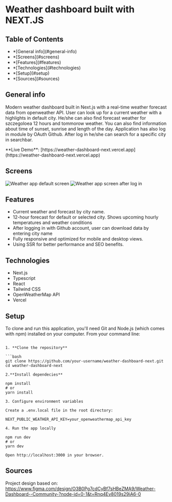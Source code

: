 # Weather dashboard built with NEXT.JS

## Table of Contents

<ul>
  <li>*[General info](#general-info)</li>
  <li>*[Screens](#screens)</li>
  <li>*[Features](#features)</li>
  <li>*[Technologies](#technologies)</li>
  <li>*[Setup](#setup)</li>
  <li>*[Sources](#sources)</li>
</ul>

## General info

<p>
    Modern weather dashboard built in Next.js with a real-time weather forecast data from openweather API. User can look up for a current weather with a highlights in default city. He/she can also find forecast weather for szczegoloea 12 hours and tommorow weather. You can also find information about time of sunset, sunrise and length of the day. Application has also log in module by OAuth Github. After log in he/she can search for a specific city in searchbar.
</p>
<p>
    **Live Demo**: [https://weather-dashboard-next.vercel.app](https://weather-dashboard-next.vercel.app)
</p>

## Screens

![Weather app default screen](/images/weatherapp_screen_default.png)
![Weather app screen after log in](/images/weatherapp_screen_login.png)

## Features

<ul>
 <li>Current weather and forecast by city name. </li>
<li>12-hour forecast for default or selected city. Shows upcoming hourly temperatures and weather conditions </li>
<li>After logging in with Github account, user can download data by entering city name </li>
<li>Fully responsive and optimized for mobile and desktop views. </li>
<li>Using SSR for better performance and SEO benefits. </li>
</ul>

## Technologies

<ul> 
  <li>Next.js</li>
  <li>Typescript</li>
  <li>React</li>
  <li>Tailwind CSS</li>
  <li>OpenWeatherMap API</li>
  <li>Vercel</li>
</ul>

## Setup

To clone and run this application, you'll need Git and Node.js (which comes with npm) installed on your computer. From your command line:

````

1. **Clone the repository**

```bash
git clone https://github.com/your-username/weather-dashboard-next.git
cd weather-dashboard-next

2.**Install dependecies**

npm install
# or
yarn install

3. Configure environment variables

Create a .env.local file in the root directory:

NEXT_PUBLIC_WEATHER_API_KEY=your_openweathermap_api_key

4. Run the app locally

npm run dev
# or
yarn dev

Open http://localhost:3000 in your browser.
````

## Sources

Project design based on: https://www.figma.com/design/O3B0Pg7cdCyBf7sHBeZMA9/Weather-Dashboard--Community-?node-id=0-1&t=Rnq4Ev8019s29iA6-0
